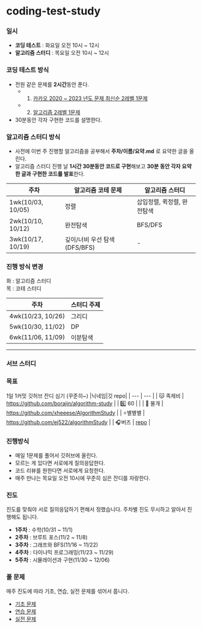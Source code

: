 # coding-test-study

### **일시**

- **코딩 테스트** : 화요일 오전 10시 ~ 12시
- **알고리즘 스터디** : 목요일 오전 10시 ~ 12시

### **코딩 테스트 방식**
- 전원 같은 문제를 **2시간**동안 푼다.
    - 1) [카카오 2020 ~ 2023 년도 문제 최신순 2레벨 1문제](https://school.programmers.co.kr/learn/challenges?order=recent&page=1&levels=2&partIds=37527%2C31236%2C25448%2C21366%2C20069%2C17214%2C22586%2C18498)
    - 2) [알고리즘 2레벨 1문제](https://school.programmers.co.kr/learn/challenges?tab=algorithm_practice_kit)
- 30분동안 각자 구현한 코드를 설명한다.


### **알고리즘 스터디 방식**
- 사전에 이번 주 진행할 알고리즘을 공부해서 **주차/이름/요약.md** 로 요약한 글을 올린다.
- 알고리즘 스터디 진행 날 **1시간 30분동안 코드로 구현**해보고 **30분 동안 각자 요약한 글과 구현한 코드를 발표**한다.
        
        
| 주차 | 알고리즘 코테 문제 | 알고리즘 스터디 |
| --- | --- | --- |
| 1wk(10/03, 10/05) | 정렬 | 삽입정렬, 퀵정렬, 완전탐색 |
| 2wk(10/10, 10/12) | 완전탐색 | BFS/DFS |
| 3wk(10/17, 10/19) | 깊이/너비 우선 탐색(DFS/BFS) | - |
        
        
### 진행 방식 변경        
화 : 알고리즘 스터디        
목 : 코테 스터디        
        
| 주차 | 스터디 주제 |
| --- | --- |
| 4wk(10/23, 10/26) | 그리디 |
| 5wk(10/30, 11/02) | DP |
| 6wk(11/06, 11/09) | 이분탐색 |
-----------------------------------------
### 서브 스터디

### 목표

1일 1커밋 깃허브 잔디 심기 (꾸준히~)
|닉네임|깃 repo|
| --- | --- |
| 😽 족제비 | https://github.com/borajin/algorithm-study |
| 6️⃣ 60 |  |
| 🧀 물개 | https://github.com/xheeese/AlgorithmStudy |
| ⭐별별별 | https://github.com/ej522/algorithmStudy |
| 🎧버즈 | [repo](https://github.com/gynhyunkim/Algorithm) |

### 진행방식

- 매일 1문제를 풀어서 깃허브에 올린다.
- 모르는 게 있다면 서로에게 질의응답한다.
- 코드 리뷰를 원한다면 서로에게 요청한다.
- 매주 만나는 목요일 오전 10시에 꾸준히 심은 잔디를 자랑한다.

### 진도

진도를 맞춰야 서로 질의응답하기 편해서 정했습니다. 주차별 진도 무시하고 알아서 진행해도 됩니다.

- **1주차** : 수학(10/31 ~ 11/1)
- **2주차** : 브루트 포스(11/2 ~ 11/8)
- **3주차** : 그래프와 BFS(11/16 ~ 11/22)
- **4주차** : 다이나믹 프로그래밍(11/23 ~ 11/29)
- **5주차** : 시뮬레이션과 구현(11/30 ~ 12/06)

### 풀 문제

매주 진도에 따라 기초, 연습, 실전 문제를 섞어서 풉니다.

- [기초 문제](https://code.plus/course/51)
- [연습 문제](https://code.plus/course/52)
- [실전 문제](https://code.plus/course/53)
